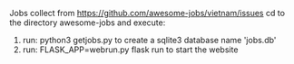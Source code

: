 Jobs collect from https://github.com/awesome-jobs/vietnam/issues
cd to the directory awesome-jobs and execute:
1. run: python3 getjobs.py to create a sqlite3 database name 'jobs.db'
2. run: FLASK_APP=webrun.py flask run to start the website